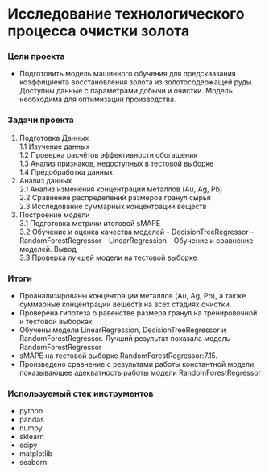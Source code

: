 # Исследование технологического процесса очистки золота

### Цели проекта

- Подготовить модель машинного обучения для предскаазания коэффициента восстановления золота из золотосодержащей руды. Доступны данные с параметрами добычи и очистки. Модель необходима для оптимизации производства.  

### Задачи проекта

1. Подготовка Данных  
    1.1 Изучение данных  
    1.2 Проверка расчётов эффективности обогащения  
    1.3 Анализ признаков, недоступных в тестовой выборке  
    1.4 Предобработка данных  
2. Анализ данных  
    2.1 Анализ изменения концентрации металлов (Au, Ag, Pb)  
    2.2 Сравнение распределений размеров гранул сырья  
    2.3 Исследование суммарных концентраций веществ  
3. Построение модели  
    3.1 Подготовка метрики итоговой sMAPE  
    3.2 Обучение и оценка качества моделей
        -  DecisionTreeRegressor
        -  RandomForestRegressor
        -  LinearRegression
        -  Обучение и сравнение моделей. Вывод  
    3.3  Проверка лучшей модели на тестовой выборке

### Итоги
- Проанализированы концентрации металлов (Au, Ag, Pb), а также суммарные концентрации веществ на всех стадиях очистки.  
- Проверена гипотеза о равенстве размера гранул на тренировочной и тестовой выборках  
- Обучены модели  LinearRegression, DecisionTreeRegressor и RandomForestRegressor. Лучший результат показала модель RandomForestRegressor  
- sMAPE на тестовой выборке RandomForestRegressor:7.15.  
- Произведено сравнение с результами работы константной модели, показывающее адекватность работы модели RandomForestRegressor


   
### Используемый стек инструментов

- python
- pandas
- numpy
- sklearn
- scipy
- matplotlib
- seaborn
